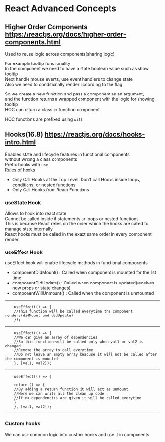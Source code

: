 # React Advanced Concepts

## Higher Order Components <https://reactjs.org/docs/higher-order-components.html>

Used to reuse logic across components(sharing logic)

For example tooltip functionality  
In the component we need to have a state boolean value such as show tooltip  
Next handle mouse events, use event handlers to change state  
Also we need to conditionally render according to the flag  

So we create a new function and pass a component as an argument,  
and the function returns a wrapped component with the logic for showing tooltip  
HOC can return a class or function component

HOC functions are prefixed using `with`

## Hooks(16.8) <https://reactjs.org/docs/hooks-intro.html>

Enables state and lifecycle features in functional components  
without writing a class components    
Prefix hooks with `use`  
[Rules of hooks](https://reactjs.org/docs/hooks-rules.html)

- Only Call Hooks at the Top Level. Don’t call Hooks inside loops, conditions, or nested functions
- Only Call Hooks from React Functions

### useState Hook

Allows to hook into react state  
Cannot be called inside if statements or loops or nested functions  
This is because React relies on the order which the hooks are called to manage state internally  
React hooks must be called in the exact same order in every component render  

### useEffect Hook

useEffect hook will enable lifecycle methods in functional components
- componentDidMount() : Called when component is mounted for the 1st time
- componentDidUpdate() : Called when component is updated(receives new props or state changes)
- componentWillUnmount() : Called when the component is unmounted
<hr>


        useEffect(() => {
        //This function will be called everytime the component renders(didMount and didUpdate)
        });
<hr>


        useEffect(() => {
        //We can give an array of dependencies
        //So this function will be called only when val1 or val2 is changed
        //Remove the array to call everytime
        //Do not leave an empty array beacuse it will not be called after the component is mounted
        }, [val1, val2]);
<hr>

        useEffect(() => {
        
        return () => {
        //By adding a return function it will act as unmount
        //Here we can write all the clean up code
        //If no dependencies are given it will be called everytime
        }
        }, [val1, val2]);

<hr>

### Custom hooks

We can use common logic into custom hooks and use it in components
